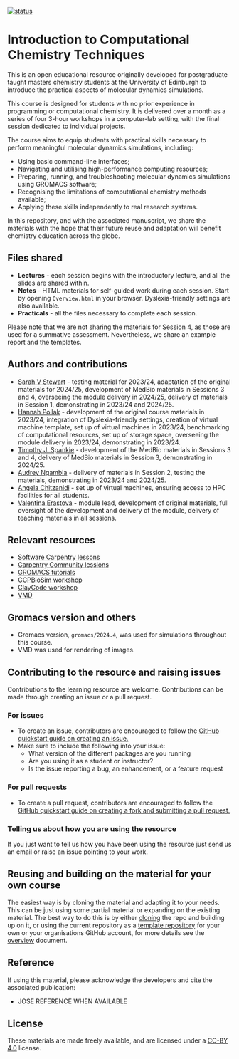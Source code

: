 [![status](https://jose.theoj.org/papers/203c19913b1c1d8801a559c0eada14d1/status.svg)](https://jose.theoj.org/papers/203c19913b1c1d8801a559c0eada14d1)

# Introduction to Computational Chemistry Techniques

This is an open educational resource originally developed for postgraduate taught masters chemistry students at the University of Edinburgh to introduce the practical aspects of molecular dynamics simulations.

This course is designed for students with no prior experience in programming or computational chemistry. It is delivered over a month as a series of four 3-hour workshops in a computer-lab setting, with the final session dedicated to individual projects.

The course aims to equip students with practical skills necessary to perform meaningful molecular dynamics simulations, including: 

* Using basic command-line interfaces;
* Navigating and utilising high-performance computing resources;
* Preparing, running, and troubleshooting molecular dynamics simulations using GROMACS software;
* Recognising the limitations of computational chemistry methods available;
* Applying these skills independently to real research systems.

In this repository, and with the associated manuscript, we share the materials with the hope that their future reuse and adaptation will benefit chemistry education across the globe.



## Files shared

* **Lectures** - each session begins with the introductory lecture, and all the slides are shared within. 
* **Notes** - HTML materials for self-guided work during each session. Start by opening `Overview.html` in your browser. Dyslexia-friendly settings are also available. 
* **Practicals** - all the files necessary to complete each session. 

Please note that we are not sharing the materials for Session 4, as those are used for a summative assessment. Nevertheless, we share an example report and the templates.



## Authors and contributions

* [Sarah V Stewart](https://github.com/sarahvs99) - testing material for 2023/24, adaptation of the original materials for 2024/25, development of MedBio materials in Sessions 3 and 4, overseeing the module delivery in 2024/25, delivery of materials in Session 1, demonstrating in 2023/24 and 2024/25.
* [Hannah Pollak](https://github.com/hp115) - development of the original course materials in 2023/24, integration of Dyslexia-friendly settings, creation of virtual machine template, set up of virtual machines in 2023/24, benchmarking of computational resources, set up of storage space, overseeing the module delivery in 2023/24, demonstrating in 2023/24.
* [Timothy J. Spankie](https://github.com/tspankie) - development of the MedBio materials in Sessions 3 and 4, delivery of MedBio materials in Session 3, demonstrating in 2024/25.
* [Audrey Ngambia](https://github.com/s2242277) - delivery of materials in Session 2, testing the materials, demonstrating in 2023/24 and 2024/25.
* [Angela Chitzanidi](https://github.com/achitzan) - set up of virtual machines, ensuring access to HPC facilities for all students.
* [Valentina Erastova](https://github.com/punkpony) -  module lead, development of original materials, full oversight of the development and delivery of the module, delivery of teaching materials in all sessions.
 


## Relevant resources

- [Software Carpentry lessons](https://software-carpentry.org/lessons/)
- [Carpentry Community lessions](https://carpentries.org/lesson-development/community-lessons/)
- [GROMACS tutorials](https://tutorials.gromacs.org)
- [CCPBioSim workshop](https://github.com/CCPBioSim/BioSim-analysis-workshop)
- [ClayCode workshop](https://github.com/Erastova-group/ClayCode-workshop)
- [VMD](https://www.ks.uiuc.edu/Research/vmd/)


## Gromacs version and others
- Gromacs  version, `gromacs/2024.4`,  was used for simulations throughout this course.
- VMD was used for rendering of images.


## Contributing to the resource and raising issues

Contributions to the learning resource are welcome. Contributions can be made through creating an issue or a pull request.

### For issues
- To create an issue, contributors are encouraged to follow the [GitHub quickstart guide on creating an issue.](https://docs.github.com/en/issues/tracking-your-work-with-issues/creating-an-issue)
- Make sure to include the following into your issue:
	-  What version of the different packages are you running
	-  Are you using it as a student or instructor?
	-  Is the issue reporting a bug, an enhancement, or a feature request		

### For pull requests
- To create a pull request, contributors are encouraged to follow the [GitHub quickstart guide on creating a fork and submitting a pull request.](https://docs.github.com/en/get-started/quickstart/contributing-to-projects)

### Telling us about how you are using the resource
If you just want to tell us how you have been using the resource just send us an email or raise an issue pointing to your work. 

## Reusing and building on the material for your own course

The easiest way is by cloning the material and adapting it to your needs. This can be just using some partial material or expanding on the existing material. The best way to do this is by either [cloning](https://docs.github.com/en/repositories/creating-and-managing-repositories/cloning-a-repository) the repo and building up on it, or using the current repository as a [template repository](https://docs.github.com/en/repositories/creating-and-managing-repositories/creating-a-repository-from-a-template) for your own or your organisations GitHub account, for more details see the [overview](overview.md) document. 


## Reference

If using this material, please acknowledge the developers and cite the associated publication:

- JOSE REFERENCE WHEN AVAILABLE


## License

These materials are made freely available, and are licensed under a [CC-BY 4.0](https://creativecommons.org/licenses/by/4.0/) license.
